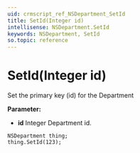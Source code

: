 ```yaml
---
uid: crmscript_ref_NSDepartment_SetId
title: SetId(Integer id)
intellisense: NSDepartment.SetId
keywords: NSDepartment, SetId
so.topic: reference
---
```


# SetId(Integer id)

Set the primary key (id) for the Department

**Parameter:** 
* **id** Integer Department id.

```crmscript
NSDepartment thing;
thing.SetId(123);
```

